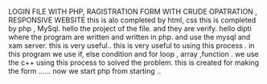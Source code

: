 LOGIN FILE WITH PHP, RAGISTRATION FORM WITH CRUDE OPATRATION , RESPONSIVE WEBSITE
this is alo completed by html, css
this is completed by php , MySql.
hello the project of the file.
and they are verify.
hello dipti where the program are written and written in php.
and use the mysql and xam server.
this is very useful..
this is very useful to using this process .
in this program we use if, else condition and for loop , array ,function .
we use the c++ using this process to solved the problem.
this is created for making the form ......
now we start php from starting ..
